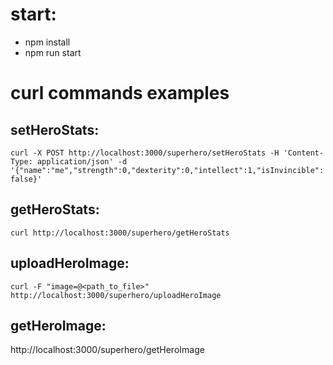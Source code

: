 # start:
- npm install
- npm run start

# curl commands examples
## setHeroStats:
`curl -X POST http://localhost:3000/superhero/setHeroStats -H 'Content-Type: application/json' -d '{"name":"me","strength":0,"dexterity":0,"intellect":1,"isInvincible":false}'`

## getHeroStats:
`curl http://localhost:3000/superhero/getHeroStats`

## uploadHeroImage:
`curl -F "image=@<path_to_file>" http://localhost:3000/superhero/uploadHeroImage`

## getHeroImage:
http://localhost:3000/superhero/getHeroImage
